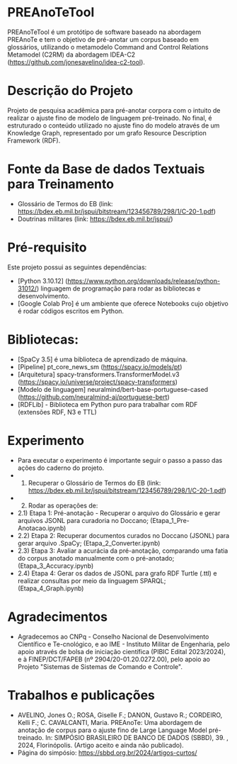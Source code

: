 # PREAnoTeTool
PREAnoTeTool é um protótipo de software baseado na abordagem PREAnoTe e tem o objetivo de pré-anotar um corpus baseado em glossários, utilizando o metamodelo Command and Control Relations Metamodel (C2RM) da abordagem IDEA-C2 (https://github.com/jonesavelino/idea-c2-tool).

# Descrição do Projeto
Projeto de pesquisa acadêmica para pré-anotar corpora com o intuito de realizar o ajuste fino de modelo de linguagem pré-treinado. No final, é estruturado o conteúdo utilizado no ajuste fino do modelo através de um Knowledge Graph, representado por um grafo Resource Description Framework (RDF). 

# Fonte da Base de dados Textuais para Treinamento
- Glossário de Termos do EB (link: https://bdex.eb.mil.br/jspui/bitstream/123456789/298/1/C-20-1.pdf)
- Doutrinas militares (link: https://bdex.eb.mil.br/jspui/)

# Pré-requisito
Este projeto possui as seguintes dependências:

- [Python 3.10.12] (https://www.python.org/downloads/release/python-31012/) linguagem de programação para rodar as bibliotecas e desenvolvimento.
- [Google Colab Pro] é um ambiente que oferece  Notebooks cujo objetivo é rodar códigos escritos em Python.

# Bibliotecas: 
- [SpaCy 3.5] é uma biblioteca de aprendizado de máquina.  
- [Pipeline] pt_core_news_sm (https://spacy.io/models/pt)
- [Arquitetura] spacy-transformers.TransformerModel.v3 (https://spacy.io/universe/project/spacy-transformers)
- [Modelo de linguagem] neuralmind/bert-base-portuguese-cased (https://github.com/neuralmind-ai/portuguese-bert)
- [RDFLib] - Biblioteca em Python puro para trabalhar com RDF (extensões RDF, N3 e TTL)

# Experimento
- Para executar o experimento é importante seguir o passo a passo das ações do caderno do projeto.
- 1) Recuperar o Glossário de Termos do EB (link: https://bdex.eb.mil.br/jspui/bitstream/123456789/298/1/C-20-1.pdf)
- 2) Rodar as operações de:
- 2.1) Etapa 1: Pré-anotação - Recuperar o arquivo do Glossário e gerar arquivos JSONL para curadoria no Doccano; (Etapa_1_Pre-Anotacao.ipynb)
- 2.2) Etapa 2: Recuperar documentos curados no Doccano (JSONL) para gerar arquivo .SpaCy; (Etapa_2_Converter.ipynb)
- 2.3) Etapa 3: Avaliar a acurácia da pré-anotação, comparando uma fatia do corpus anotado manualmente com o pré-anotado; (Etapa_3_Accuracy.ipynb)
- 2.4) Etapa 4: Gerar os dados de JSONL para grafo RDF Turtle (.ttl) e realizar consultas por meio da linguagem SPARQL; (Etapa_4_Graph.ipynb)

# Agradecimentos
- Agradecemos ao CNPq - Conselho Nacional de Desenvolvimento Científico e Te\-cnológico, e ao IME - Instituto Militar de Engenharia, pelo apoio através de bolsa de iniciação científica (PIBIC Edital 2023/2024), e à FINEP/DCT/FAPEB (nº 2904/20-01.20.0272.00), pelo apoio ao Projeto "Sistemas de Sistemas de Comando e Controle".

# Trabalhos e publicações
- AVELINO, Jones O.; ROSA, Giselle F.; DANON, Gustavo R.; CORDEIRO, Kelli F.; C. CAVALCANTI, Maria. PREAnoTe: Uma abordagem de anotação de corpus para o ajuste fino de Large Language Model pré-treinado. In: SIMPÓSIO BRASILEIRO DE BANCO DE DADOS (SBBD), 39. , 2024, Florinópolis. (Artigo aceito e ainda não publicado).
- Página do simpósio: https://sbbd.org.br/2024/artigos-curtos/
